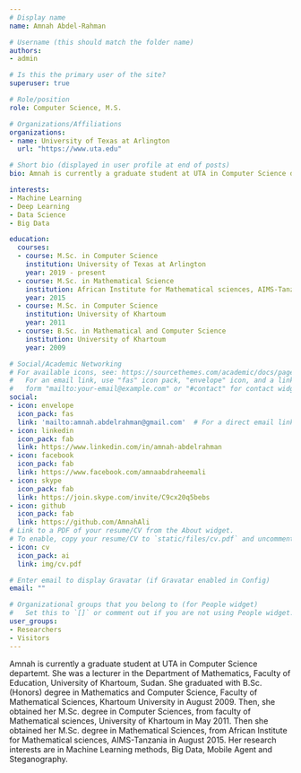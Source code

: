 ```yaml
---
# Display name
name: Amnah Abdel-Rahman

# Username (this should match the folder name)
authors:
- admin

# Is this the primary user of the site?
superuser: true

# Role/position
role: Computer Science, M.S.

# Organizations/Affiliations
organizations:
- name: University of Texas at Arlington 
  url: "https://www.uta.edu"

# Short bio (displayed in user profile at end of posts)
bio: Amnah is currently a graduate student at UTA in Computer Science departemt. She was a lecturer in the Department of Mathematics, Faculty of Education, University of Khartoum, Sudan. She graduated with B.Sc. (Honors) degree in Mathematics and Computer Science, Faculty of Mathematical Sciences, Khartoum University in August 2009. Then, she obtained her M.Sc. degree in Computer Sciences, from faculty of Mathematical sciences, University of Khartoum in May 2011. Then she obtained her M.Sc. degree in Mathematical Sciences, from African Institute for Mathematical sciences, AIMS-Tanzania in August 2015. Her research interests are in Machine Learning methods, Big Data, Mobile Agent and Steganography.

interests:
- Machine Learning
- Deep Learning
- Data Science
- Big Data

education:
  courses:
  - course: M.Sc. in Computer Science
    institution: University of Texas at Arlington
    year: 2019 - present
  - course: M.Sc. in Mathematical Science
    institution: African Institute for Mathematical sciences, AIMS-Tanzania
    year: 2015
  - course: M.Sc. in Computer Science
    institution: University of Khartoum
    year: 2011
  - course: B.Sc. in Mathematical and Computer Science
    institution: University of Khartoum
    year: 2009

# Social/Academic Networking
# For available icons, see: https://sourcethemes.com/academic/docs/page-builder/#icons
#   For an email link, use "fas" icon pack, "envelope" icon, and a link in the
#   form "mailto:your-email@example.com" or "#contact" for contact widget.
social:
- icon: envelope
  icon_pack: fas
  link: 'mailto:amnah.abdelrahman@gmail.com'  # For a direct email link, use "amnah.abdelrhman@gmail.com".
- icon: linkedin
  icon_pack: fab
  link: https://www.linkedin.com/in/amnah-abdelrahman
- icon: facebook
  icon_pack: fab
  link: https://www.facebook.com/amnaabdraheemali
- icon: skype
  icon_pack: fab
  link: https://join.skype.com/invite/C9cx20q5bebs
- icon: github
  icon_pack: fab
  link: https://github.com/AmnahAli
# Link to a PDF of your resume/CV from the About widget.
# To enable, copy your resume/CV to `static/files/cv.pdf` and uncomment the lines below.
- icon: cv
  icon_pack: ai
  link: img/cv.pdf

# Enter email to display Gravatar (if Gravatar enabled in Config)
email: ""

# Organizational groups that you belong to (for People widget)
#   Set this to `[]` or comment out if you are not using People widget.
user_groups:
- Researchers
- Visitors
---
```


Amnah is currently a graduate student at UTA in Computer Science departemt. She was a lecturer in the Department of Mathematics, Faculty of Education, University of Khartoum, Sudan. She graduated with B.Sc. (Honors) degree in Mathematics and Computer Science, Faculty of Mathematical Sciences, Khartoum University in August 2009. Then, she obtained her M.Sc. degree in Computer Sciences, from faculty of Mathematical sciences, University of Khartoum in May 2011. Then she obtained her M.Sc. degree in Mathematical Sciences, from African Institute for Mathematical sciences, AIMS-Tanzania in August 2015. Her research interests are in Machine Learning methods, Big Data, Mobile Agent and Steganography.
